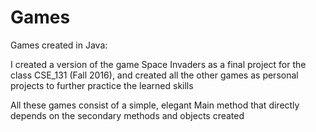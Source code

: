 # Games
Games created in Java:

I created a version of the game Space Invaders as a final project for the class
CSE_131 (Fall 2016), and created all the other games as personal projects to
further practice the learned skills

All these games consist of a simple, elegant Main method that directly depends on
the secondary methods and objects created
